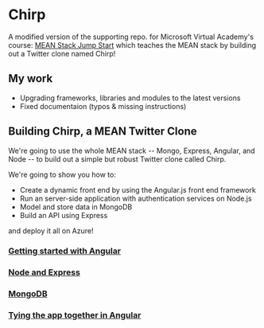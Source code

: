 # Chirp

A modified version of the supporting repo. for Microsoft Virtual Academy's course: [MEAN  Stack Jump Start](https://mva.microsoft.com/en-US/training-courses/mean-stack-jump-start-8442) which teaches the MEAN stack by building out a Twitter clone named Chirp!

## My work

- Upgrading frameworks, libraries and modules to the latest versions
- Fixed documentaion (typos & missing instructions)

## Building Chirp, a MEAN Twitter Clone

We're going to use the whole MEAN stack -- Mongo, Express, Angular, and Node -- to build out a simple but robust Twitter clone called Chirp. 

We're going to show you how to:

- Create a dynamic front end by using the Angular.js front end framework
- Run an server-side application with authentication services on Node.js
- Model and store data in MongoDB
- Build an API using Express

and deploy it all on Azure!

### [Getting started with Angular](module-2)
### [Node and Express](module-3)
### [MongoDB](module-4)
### [Tying the app together in Angular](module-5)